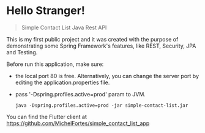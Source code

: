 # Hello Stranger!

> Simple Contact List Java Rest API


This is my first public project and it was created with the purpose of demonstrating some Spring Framework's features, like REST, Security, JPA and Testing.

Before run this application, make sure:
- the local port 80 is free. Alternatively, you can change the server port by editing the application.properties file.
- pass '-Dspring.profiles.active=prod' param to JVM.

      java -Dspring.profiles.active=prod -jar simple-contact-list.jar

You can find the Flutter client at https://github.com/MichelFortes/simple_contact_list_app
